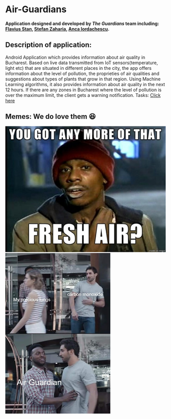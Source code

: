 # Air-Guardians
  **Application designed and developed by _The Guardians_ team including: [Flavius Stan](https://github.com/StanFlavius),  [Stefan Zaharia](https://github.com/stefzah),  [Anca Iordachescu](https://github.com/IordachescuAnca).**

## Description of application:
Android Application which provides information about air quality in Bucharest. Based on live data transmitted from IoT sensors(temperature, light etc) that are situated in different places in the city, the app offers information about the level of pollution, the proprieties of air qualities and suggestions about types of plants that grow in that region. Using Machine Learning algorithms, it also provides information about air quality in the next 12 hours. If there are any zones in Bucharest where the level of pollution is over the maximum limit, the client gets a warning notification.
Tasks: [Click here](https://trello.com/b/UBPFRoEN/air-guardian-development)

## Memes: We do love them :laughing:
![Meme 2](https://github.com/IordachescuAnca/Air-Guardians/blob/master/Memes/Meme-2.jpg)
![Meme 1](https://github.com/IordachescuAnca/Air-Guardians/blob/master/Memes/Meme-1.jpg)
